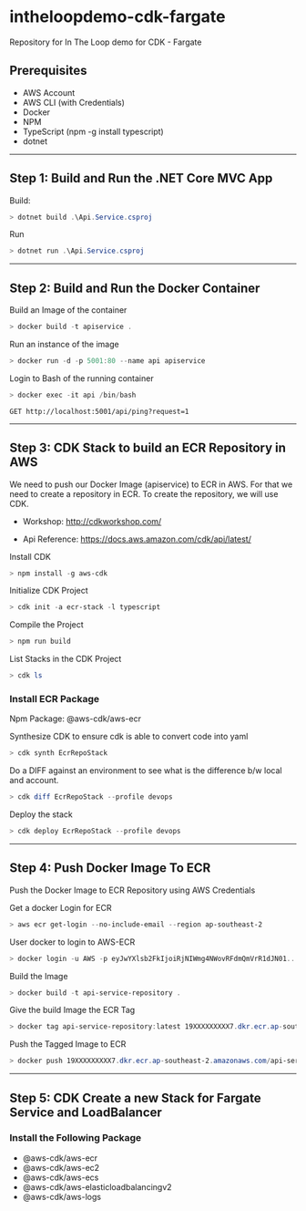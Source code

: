 # intheloopdemo-cdk-fargate
Repository for In The Loop demo for CDK - Fargate

## Prerequisites
  - AWS Account
  - AWS CLI (with Credentials)
  - Docker
  - NPM 
  - TypeScript (npm -g install typescript)
  - dotnet 

---

## Step 1: Build and Run the .NET Core MVC App
Build:
```powershell  
> dotnet build .\Api.Service.csproj  
```

Run
```powershell  
> dotnet run .\Api.Service.csproj
```
---

## Step 2: Build and Run the Docker Container

Build an Image of the container
```powershell  
> docker build -t apiservice .
```
Run an instance of the image

```powershell  
> docker run -d -p 5001:80 --name api apiservice
```

Login to Bash of the running container
```powershell  
> docker exec -it api /bin/bash
```

```
GET http://localhost:5001/api/ping?request=1
```
---
## Step 3: CDK Stack to build an ECR Repository in AWS

We need to push our Docker Image (apiservice) to ECR in AWS. For that we need to create a repository in ECR. To create the repository, we will use CDK. 

- Workshop: http://cdkworkshop.com/

- Api Reference: https://docs.aws.amazon.com/cdk/api/latest/

Install CDK
```powershell  
> npm install -g aws-cdk
```

Initialize CDK Project
```powershell  
> cdk init -a ecr-stack -l typescript
```

Compile the Project
```powershell  
> npm run build
```

List Stacks in the CDK Project
```powershell  
> cdk ls
```

### Install ECR Package
Npm Package: @aws-cdk/aws-ecr

Synthesize CDK to ensure cdk is able to convert code into yaml
```powershell  
> cdk synth EcrRepoStack
```
Do a DIFF against an environment to see what is the difference b/w local and account. 
```powershell  
> cdk diff EcrRepoStack --profile devops
```

Deploy the stack
```powershell  
> cdk deploy EcrRepoStack --profile devops
```
---
## Step 4: Push Docker Image To ECR

Push the Docker Image to ECR Repository using AWS Credentials

Get a docker Login for ECR
```powershell  
> aws ecr get-login --no-include-email --region ap-southeast-2
```

User docker to login to AWS-ECR
```powershell  
> docker login -u AWS -p eyJwYXlsb2FkIjoiRjNIWmg4NWovRFdmQmVrR1dJN01....
```

Build the Image
```powershell  
> docker build -t api-service-repository .
```

Give the build Image the ECR Tag
```powershell  
> docker tag api-service-repository:latest 19XXXXXXXXX7.dkr.ecr.ap-southeast-2.amazonaws.com/api-service-repository:latest
```

Push the Tagged Image to ECR
```powershell  
> docker push 19XXXXXXXXX7.dkr.ecr.ap-southeast-2.amazonaws.com/api-service-repository:latest
```

---

## Step 5: CDK Create a new Stack for Fargate Service and LoadBalancer 

### Install the Following Package
- @aws-cdk/aws-ecr
- @aws-cdk/aws-ec2
- @aws-cdk/aws-ecs
- @aws-cdk/aws-elasticloadbalancingv2
- @aws-cdk/aws-logs



